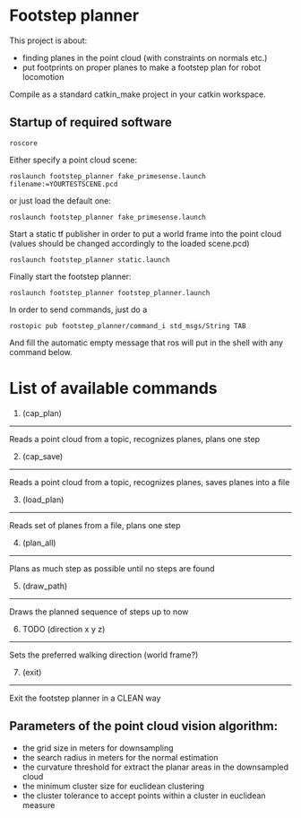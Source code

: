 Footstep planner
==================

This project is about:

- finding planes in the point cloud (with constraints on normals etc.)
- put footprints on proper planes to make a footstep plan for robot locomotion

Compile as a standard catkin_make project in your catkin workspace.

Startup of required software
--------------------------------------------
`roscore`

Either specify a point cloud scene:

`roslaunch footstep_planner fake_primesense.launch filename:=YOURTESTSCENE.pcd`

or just load the default one:

`roslaunch footstep_planner fake_primesense.launch`

Start a static tf publisher in order to put a world frame into the point cloud (values should be changed accordingly to the loaded scene.pcd)

`roslaunch footstep_planner static.launch`

Finally start the footstep planner:

`roslaunch footstep_planner footstep_planner.launch`

In order to send commands, just do a 

`rostopic pub footstep_planner/command_i std_msgs/String TAB`

And fill the automatic empty message that ros will put in the shell with any command below.

List of available commands
==========================

1. (cap\_plan)
-----------------------

Reads a point cloud from a topic, recognizes planes, plans one step

2. (cap\_save)
-----------------------

Reads a point cloud from a topic, recognizes planes, saves planes into a file

3. (load\_plan)
------------------------

Reads set of planes from a file, plans one step

4. (plan\_all)
-----------------------

Plans as much step as possible until no steps are found

5. (draw\_path)
------------------------

Draws the planned sequence of steps up to now

6. TODO (direction x y z)
------------------------

Sets the preferred walking direction (world frame?)

7. (exit)
-------------------------

Exit the footstep planner in a CLEAN way

Parameters of the point cloud vision algorithm:
------------------------
- the grid size in meters for downsampling
- the search radius in meters for the normal estimation
- the curvature threshold for extract the planar areas in the downsampled cloud
- the minimum cluster size for euclidean clustering
- the cluster tolerance to accept points within a cluster in euclidean measure


